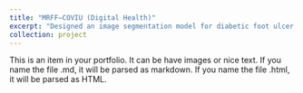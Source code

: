 ```yaml
---
title: "MRFF–COVIU (Digital Health)"
excerpt: "Designed an image segmentation model for diabetic foot ulcer detection to assist clinical decision-making. The model supports consistent, timely, and cost-effective wound assessment.<br/><img src='/images/health.png'>"
collection: project
---
```


This is an item in your portfolio. It can be have images or nice text. If you name the file .md, it will be parsed as markdown. If you name the file .html, it will be parsed as HTML. 
